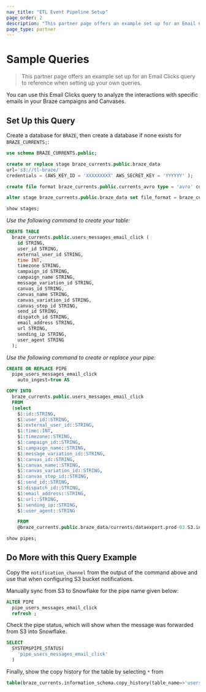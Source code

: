 ```yaml
---
nav_title: "ETL Event Pipeline Setup"
page_order: 2
description: "This partner page offers an example set up for an Email Clicks query to reference when setting up your own queries."
page_type: partner
---
```


# Sample Queries

>  This partner page offers an example set up for an Email Clicks query to reference when setting up your own queries.

You can use this Email Clicks query to analyze the interactions with specific emails in your Braze campaigns and Canvases.

## Set Up this Query

Create a database for `BRAZE`, then create a database if none exists for `BRAZE_CURRENTS;`:

```sql
use schema BRAZE_CURRENTS.public;

create or replace stage braze_currents.public.braze_data
url='s3://tl-braze/'
credentials = (AWS_KEY_ID = 'XXXXXXXXX' AWS_SECRET_KEY = 'YYYYYY' );

create file format braze_currents.public.currents_avro type = 'avro' compression = 'auto';

alter stage braze_currents.public.braze_data set file_format = braze_currents.public.currents_avro;

show stages;
```

_Use the following command to create your table:_

```sql
CREATE TABLE
  braze_currents.public.users_messages_email_click (
    id STRING,
    user_id STRING,
    external_user_id STRING,
    time INT,
    timezone STRING,
    campaign_id STRING,
    campaign_name STRING,
    message_variation_id STRING,
    canvas_id STRING,
    canvas_name STRING,
    canvas_variation_id STRING,
    canvas_step_id STRING,
    send_id STRING,
    dispatch_id STRING,
    email_address STRING,
    url STRING,
    sending_ip STRING,
    user_agent STRING
  );
```

_Use the following command to create or replace your pipe:_

```sql
CREATE OR REPLACE PIPE
  pipe_users_messages_email_click
    auto_ingest=true AS

COPY INTO
  braze_currents.public.users_messages_email_click
  FROM
  (select
    $1:id::STRING,
    $1:user_id::STRING,
    $1:external_user_id::STRING,
    $1:time::INT,
    $1:timezone::STRING,
    $1:campaign_id::STRING,
    $1:campaign_name::STRING,
    $1:message_variation_id::STRING,
    $1:canvas_id::STRING,
    $1:canvas_name::STRING,
    $1:canvas_variation_id::STRING,
    $1:canvas_step_id::STRING,
    $1:send_id::STRING,
    $1:dispatch_id::STRING,
    $1:email_address::STRING,
    $1:url::STRING,
    $1:sending_ip::STRING,
    $1:user_agent::STRING

    FROM
    @braze_currents.public.braze_data/currents/dataexport.prod-03.S3.integration.YOUR_INTEGRATION_ID_HERE/event_type=users.messages.email.click/);

show pipes;
```

## Do More with this Query Example

Copy the `notification_channel` from the output of the command above and use that when configuring S3 bucket notifications.

Manually sync from S3 to Snowflake for the pipe name given below:

```sql
ALTER PIPE
  pipe_users_messages_email_click
  refresh ;
```

Check the pipe status, which will show when the message was forwarded from S3 into Snowflake.

```sql
SELECT
  SYSTEM$PIPE_STATUS(
    'pipe_users_messages_email_click'
  )
```

Finally, show the copy history for the table by selecting `*` from

```sql
table(braze_currents.information_schema.copy_history(table_name=>'users_messages_email_click', start_time=> dateadd(hours, -1, current_timestamp())));
```